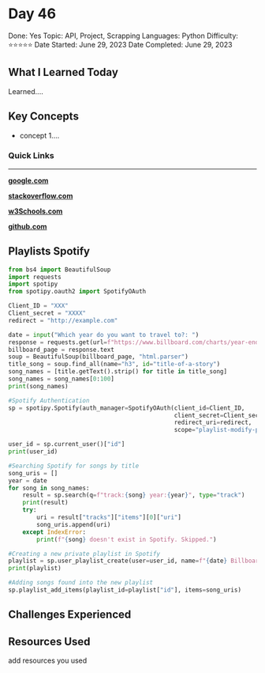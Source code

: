# Day 46

Done: Yes
Topic: API, Project, Scrapping
Languages: Python
Difficulty: ⭐⭐⭐⭐⭐
Date Started: June 29, 2023
Date Completed: June 29, 2023

## What I Learned Today

Learned....

## Key Concepts

- concept 1....

### Quick Links

---

[**google.com**](http://www.google.com)

[**stackoverflow.com**](http://www.stackoverflow.com)

[**w3Schools.com**](https://www.w3schools.com/)

[**github.com**](https://github.com/)

## Playlists Spotify

```python
from bs4 import BeautifulSoup
import requests
import spotipy
from spotipy.oauth2 import SpotifyOAuth

Client_ID = "XXX"
Client_secret = "XXXX"
redirect = "http://example.com"

date = input("Which year do you want to travel to?: ")
response = requests.get(url=f"https://www.billboard.com/charts/year-end/{date}/hot-100-songs/")
billboard_page = response.text
soup = BeautifulSoup(billboard_page, "html.parser")
title_song = soup.find_all(name="h3", id="title-of-a-story")
song_names = [title.getText().strip() for title in title_song]
song_names = song_names[0:100]
print(song_names)

#Spotify Authentication
sp = spotipy.Spotify(auth_manager=SpotifyOAuth(client_id=Client_ID,
                                               client_secret=Client_secret,
                                               redirect_uri=redirect,
                                               scope="playlist-modify-private"))

user_id = sp.current_user()["id"]
print(user_id)

#Searching Spotify for songs by title
song_uris = []
year = date
for song in song_names:
    result = sp.search(q=f"track:{song} year:{year}", type="track")
    print(result)
    try:
        uri = result["tracks"]["items"][0]["uri"]
        song_uris.append(uri)
    except IndexError:
        print(f"{song} doesn't exist in Spotify. Skipped.")

#Creating a new private playlist in Spotify
playlist = sp.user_playlist_create(user=user_id, name=f"{date} Billboard #100", public=False)
print(playlist)

#Adding songs found into the new playlist
sp.playlist_add_items(playlist_id=playlist["id"], items=song_uris)
```

## Challenges Experienced

## Resources Used

add resources you used